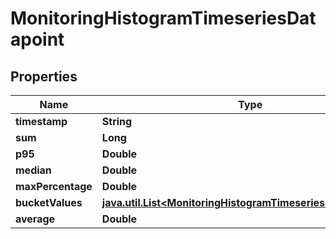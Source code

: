 

# MonitoringHistogramTimeseriesDatapoint

## Properties

Name | Type | Description | Notes
------------ | ------------- | ------------- | -------------
**timestamp** | **String** |  |  [optional]
**sum** | **Long** |  |  [optional]
**p95** | **Double** |  |  [optional]
**median** | **Double** |  |  [optional]
**maxPercentage** | **Double** |  |  [optional]
**bucketValues** | [**java.util.List&lt;MonitoringHistogramTimeseriesBucketValues&gt;**](MonitoringHistogramTimeseriesBucketValues.md) |  |  [optional]
**average** | **Double** |  |  [optional]



